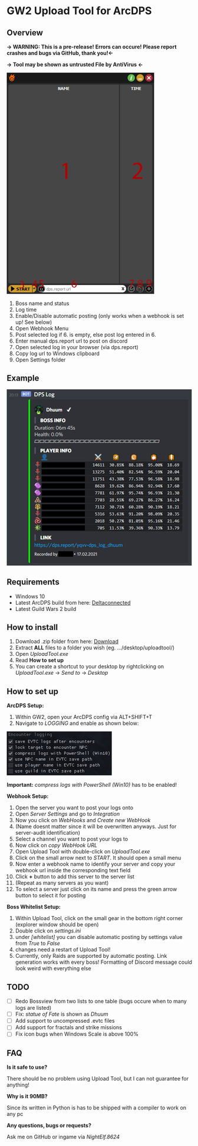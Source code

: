 # GW2 Upload Tool for ArcDPS

## Overview
**-> WARNING: This is a pre-release! Errors can occure! Please report crashes and bugs via GitHub, thank you!<-**

**-> Tool may be shown as untrusted File by AntiVirus <-**

![Overview](/images/overview.png)

1. Boss name and status
2. Log time
3. Enable/Disable automatic posting (only works when a webhook is set up! See below)
4. Open Webhook Menu
5. Post selected log if 6. is empty, else post log entered in 6.
6. Enter manual dps.report url to post on discord
7. Open selected log in your browser (via dps.report)
8. Copy log url to Windows clipboard
9. Open Settings folder

## Example
![Discord Example](/images/discord.png)

## Requirements
* Windows 10
* Latest ArcDPS build from here: [Deltaconnected](https://www.deltaconnected.com/arcdps/x64/)
* Latest Guild Wars 2 build
## How to install
1. Download .zip folder from here: [Download](https://github.com/Jatzelberger/gw2-upload-tool/releases)
2. Extract **ALL** files to a folder you wish (eg. .../desktop/uploadtool/)
3. Open _UploadTool.exe_
4. Read **How to set up**
5. You can create a shortcut to your desktop by rightclicking on _UploadTool.exe_ -> _Send to_ -> _Desktop_
## How to set up
**ArcDPS Setup:**
1. Within GW2, open your ArcDPS config via ALT+SHIFT+T
2. Navigate to _LOGGING_ and enable as shown below:

![LOGGING Settings](/images/logging_settings.png)

**Important:** _compress logs with PowerShell (Win10)_ has to be enabled!

**Webhook Setup:**
1. Open the server you want to post your logs onto
2. Open _Server Settings_ and go to _Integration_
3. Now you click on _WebHooks_ and _Create new WebHook_
4. (Name doesnt matter since it will be overwritten anyways. Just for server-audit identification)
5. Select a channel you want to post your logs to
6. Now click on _copy WebHook URL_
7. Open Upload Tool with double-click on _UploadTool.exe_
8. Click on the small arrow next to _START_. It should open a small menu
9. Now enter a webhook name to identify your server and copy your webhook url inside the corresponding text field
10. Click **+** button to add this server to the server list
11. (Repeat as many servers as you want)
12. To select a server just click on its name and press the green arrow button to select it for posting

**Boss Whitelist Setup:**
1. Within Upload Tool, click on the small gear in the bottom right corner (explorer window should be open)
2. Double click on _settings.ini_
3. under _[whitelist]_ you can disable automatic posting by settings value from _True_ to _False_
4. changes need a restart of Upload Tool!
5. Currently, only Raids are supported by automatic posting. Link generation works with every boss! Formatting of Discord message could look weird with everything else

## TODO
- [ ] Redo Bossview from two lists to one table (bugs occure when to many logs are listed)
- [ ] Fix: _statue of Fate_ is shown as _Dhuum_
- [ ] Add support to uncompressed .evtc files
- [ ] Add support for fractals and strike missions
- [ ] Fix icon bugs when Windows Scale is above 100%

## FAQ
**Is it safe to use?**

There should be no problem using Upload Tool, but I can not guarantee for anything!


**Why is it 90MB?**

Since its written in Python is has to be shipped with a compiler to work on any pc


**Any questions, bugs or requests?**

Ask me on GitHub or ingame via _NightElf.8624_

